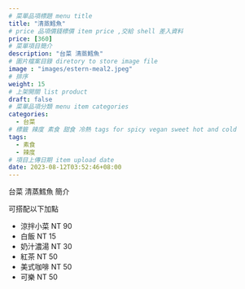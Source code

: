 ```yaml
---
# 菜單品項標題 menu title 
title: "清蒸鱈魚"
# price 品項價錢標價 item price ,交給 shell 差入資料
price: [360] 
# 菜單項目簡介 
description: "台菜 清蒸鱈魚"
# 圖片檔案目錄 diretory to store image file
image : "images/estern-meal2.jpeg"
# 排序
weight: 15 
# 上架開關 list product 
draft: false
# 菜單品項分類 menu item categories 
categories:
  - 台菜
# 標籤 辣度 素食 甜食 冷熱 tags for spicy vegan sweet hot and cold 
tags:
  - 素食
  - 辣度
# 項目上傳日期 item upload date 
date: 2023-08-12T03:52:46+08:00
---
```


台菜 清蒸鱈魚 簡介

可搭配以下加點

- 涼拌小菜  NT 90
- 白飯 NT 15
- 奶汁濃湯 NT 30
- 紅茶  NT 50
- 美式咖啡 NT 50
- 可樂 NT 50

